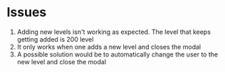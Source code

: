 # Issues
1. Adding new levels isn't working as expected. The level that keeps getting added is 200 level
2. It only works when one adds a new level and closes the modal
3. A possible solution would be to automatically change the user to the new level and close the modal